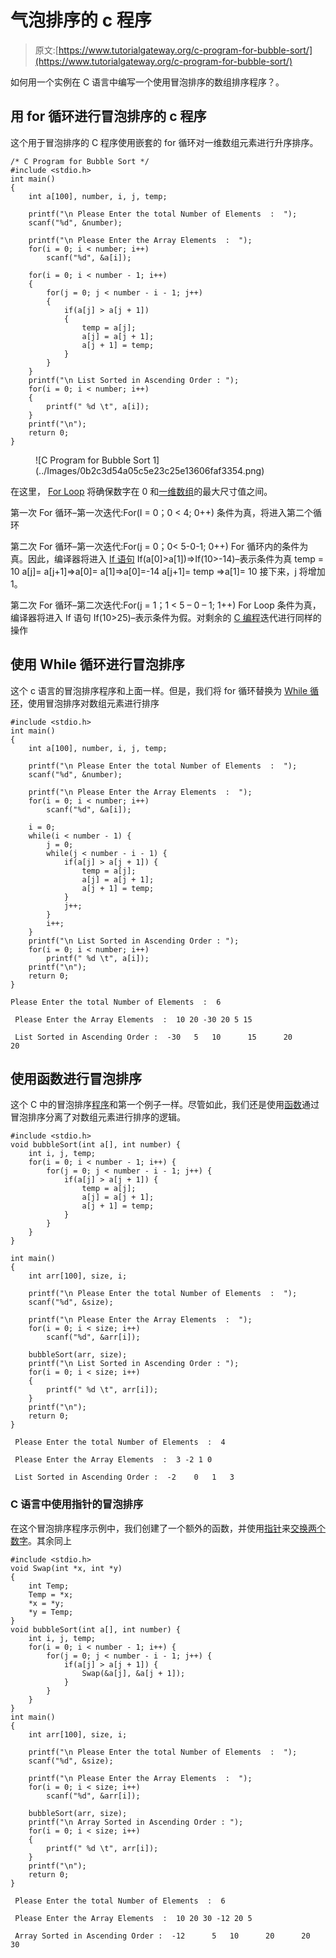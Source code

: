 # 气泡排序的 c 程序

> 原文:[https://www.tutorialgateway.org/c-program-for-bubble-sort/](https://www.tutorialgateway.org/c-program-for-bubble-sort/)

如何用一个实例在 C 语言中编写一个使用冒泡排序的数组排序程序？。

## 用 for 循环进行冒泡排序的 c 程序

这个用于冒泡排序的 C 程序使用嵌套的 for 循环对一维数组元素进行升序排序。

```
/* C Program for Bubble Sort */
#include <stdio.h>
int main()
{
    int a[100], number, i, j, temp;

    printf("\n Please Enter the total Number of Elements  :  ");
    scanf("%d", &number);

    printf("\n Please Enter the Array Elements  :  ");
    for(i = 0; i < number; i++)
        scanf("%d", &a[i]);

    for(i = 0; i < number - 1; i++)
    {
        for(j = 0; j < number - i - 1; j++)
        {
            if(a[j] > a[j + 1])
            {
                temp = a[j];
                a[j] = a[j + 1];
                a[j + 1] = temp;
            }
        }
    }
    printf("\n List Sorted in Ascending Order : ");
    for(i = 0; i < number; i++)
    {
        printf(" %d \t", a[i]);
    }
    printf("\n");
    return 0;
}
```

<figure class="wp-block-image">![C Program for Bubble Sort 1](../Images/0b2c3d54a05c5e23c25e13606faf3354.png)</figure>

在这里， [For Loop](https://www.tutorialgateway.org/for-loop-in-c-programming/) 将确保数字在 0 和[一维数组](https://www.tutorialgateway.org/array-in-c/)的最大尺寸值之间。

第一次 For 循环–第一次迭代:For(I = 0；0 < 4; 0++)
条件为真，将进入第二个循环

第二次 For 循环–第一次迭代:For(j = 0；0< 5-0-1; 0++)
For 循环内的条件为真。因此，编译器将进入 [If 语句](https://www.tutorialgateway.org/if-statement-in-c/)
If(a[0]>a[1])=>If(10>-14)–表示条件为真
temp = 10
a[j]= a[j+1]=>a[0]= a[1]=>a[0]=-14
a[j+1]= temp =>a[1]= 10 接下来，j 将增加 1。

第二次 For 循环–第二次迭代:For(j = 1；1 < 5 – 0 – 1; 1++)
For Loop 条件为真，编译器将进入 If 语句
If(10>25)–表示条件为假。对剩余的 [C 编程](https://www.tutorialgateway.org/c-programming/)迭代进行同样的操作

## 使用 While 循环进行冒泡排序

这个 c 语言的冒泡排序程序和上面一样。但是，我们将 for 循环替换为 [While 循环](https://www.tutorialgateway.org/while-loop-in-c/)，使用冒泡排序对数组元素进行排序

```
#include <stdio.h>
int main()
{
    int a[100], number, i, j, temp;

    printf("\n Please Enter the total Number of Elements  :  ");
    scanf("%d", &number);

    printf("\n Please Enter the Array Elements  :  ");
    for(i = 0; i < number; i++)
        scanf("%d", &a[i]);

    i = 0;
    while(i < number - 1) {
        j = 0;
        while(j < number - i - 1) {
            if(a[j] > a[j + 1]) {
                temp = a[j];
                a[j] = a[j + 1];
                a[j + 1] = temp;
            }
            j++;
        }
        i++;
    }
    printf("\n List Sorted in Ascending Order : ");
    for(i = 0; i < number; i++)
        printf(" %d \t", a[i]);
    printf("\n");
    return 0;
}
```

```
Please Enter the total Number of Elements  :  6

 Please Enter the Array Elements  :  10 20 -30 20 5 15

 List Sorted in Ascending Order :  -30 	 5 	 10 	 15 	 20 	 20 
```

## 使用函数进行冒泡排序

这个 C 中的冒泡排序[程序](https://www.tutorialgateway.org/c-programming-examples/)和第一个例子一样。尽管如此，我们还是使用[函数](https://www.tutorialgateway.org/functions-in-c/)通过冒泡排序分离了对数组元素进行排序的逻辑。

```
#include <stdio.h>
void bubbleSort(int a[], int number) {
    int i, j, temp;
    for(i = 0; i < number - 1; i++) {
        for(j = 0; j < number - i - 1; j++) {
            if(a[j] > a[j + 1]) {
                temp = a[j];
                a[j] = a[j + 1];
                a[j + 1] = temp;
            }
        }
    }
}

int main()
{
    int arr[100], size, i;

    printf("\n Please Enter the total Number of Elements  :  ");
    scanf("%d", &size);

    printf("\n Please Enter the Array Elements  :  ");
    for(i = 0; i < size; i++)
        scanf("%d", &arr[i]);

    bubbleSort(arr, size);
    printf("\n List Sorted in Ascending Order : ");
    for(i = 0; i < size; i++)
    {
        printf(" %d \t", arr[i]);
    }
    printf("\n");
    return 0;
}
```

```
 Please Enter the total Number of Elements  :  4

 Please Enter the Array Elements  :  3 -2 1 0

 List Sorted in Ascending Order :  -2 	 0 	 1 	 3 
```

### C 语言中使用指针的冒泡排序

在这个冒泡排序程序示例中，我们创建了一个额外的函数，并使用[指针](https://www.tutorialgateway.org/pointers-in-c/)来[交换两个数字](https://www.tutorialgateway.org/c-program-to-swap-two-numbers/)。其余同上

```
#include <stdio.h>
void Swap(int *x, int *y)
{
    int Temp;
    Temp = *x;
    *x = *y;
    *y = Temp;
}
void bubbleSort(int a[], int number) {
    int i, j, temp;
    for(i = 0; i < number - 1; i++) {
        for(j = 0; j < number - i - 1; j++) {
            if(a[j] > a[j + 1]) {
                Swap(&a[j], &a[j + 1]);
            }
        }
    }
}
int main()
{
    int arr[100], size, i;

    printf("\n Please Enter the total Number of Elements  :  ");
    scanf("%d", &size);

    printf("\n Please Enter the Array Elements  :  ");
    for(i = 0; i < size; i++)
        scanf("%d", &arr[i]);

    bubbleSort(arr, size);
    printf("\n Array Sorted in Ascending Order : ");
    for(i = 0; i < size; i++)
    {
        printf(" %d \t", arr[i]);
    }
    printf("\n");
    return 0;
}
```

```
 Please Enter the total Number of Elements  :  6

 Please Enter the Array Elements  :  10 20 30 -12 20 5

 Array Sorted in Ascending Order :  -12 	 5 	 10 	 20 	 20 	 30 
```